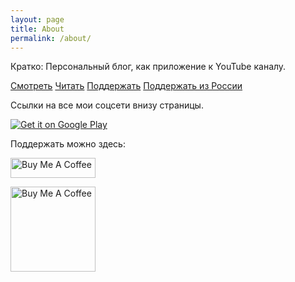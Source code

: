 ```yaml
---
layout: page
title: About
permalink: /about/
---
```



Кратко: Персональный блог, как приложение к YouTube каналу.

[Смотреть](https://www.youtube.com/c/MaxTrash) [Читать]({{site.baseurl}})
[Поддержать](https://www.buymeacoffee.com/maxtrash) [Поддержать из России](https://pay.cloudtips.ru/p/5acab2cd)

Ссылки на все мои соцсети внизу страницы.


<script src="https://apis.google.com/js/platform.js"></script>

<div class="g-ytsubscribe" data-channelid="UCSFR40osj7pJXouSiJDFXZA" data-layout="full" data-count="hidden"></div>


<a href='https://play.google.com/store/apps/details?id=org.godotengine.classicsnake4&pcampaignid=pcampaignidMKT-Other-global-all-co-prtnr-py-PartBadge-Mar2515-1'><img alt='Get it on Google Play' src='https://play.google.com/intl/en_us/badges/static/images/badges/en_badge_web_generic.png'/></a>


Поддержать можно здесь:

<a href="https://www.buymeacoffee.com/maxtrash" target="_blank"><img src="https://cdn.buymeacoffee.com/buttons/default-orange.png" alt="Buy Me A Coffee" height="32" width="136"></a>


<a href="https://www.buymeacoffee.com/maxtrash" target="_blank"><img src="https://github.com/trash-max/trash-max.github.io/blob/master/assets/bmc_qr.png" alt="Buy Me A Coffee" height="136" width="136"></a>